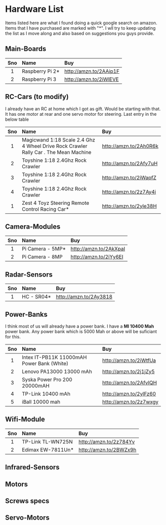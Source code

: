 # Hardware List

Items listed here are what I found doing a quick google search on amazon. Items that I have purchased are marked with "*". I wll try to keep updating the list as I move along and also based on suggestions you guys provide.

## Main-Boards

|Sno | Name | Buy|
|:---:|:------|:----|
|1|Raspberry Pi 2*|http://amzn.to/2AAip1F|
|2|Raspberry Pi 3|http://amzn.to/2iWlEVE|

## RC-Cars (to modify)

I already have an RC at home which I got as gift. Would be starting with that. It has one motor at rear and one servo motor for steering. Last entry in the below table

|Sno | Name | Buy|
|:---:|:------|:----|
|1|Magicwand 1:18 Scale 2.4 Ghz 4 Wheel Drive Rock Crawler Rally Car . The Mean Machine|http://amzn.to/2Ah0R6k|
|2|Toyshine 1:18 2.4Ghz Rock Crawler|http://amzn.to/2Afy7uH|
|3|Toyshine 1:18 2.4Ghz Rock Crawler|http://amzn.to/2iWapfZ|
|4|Toyshine 1:18 2.4Ghz Rock Crawler|http://amzn.to/2z7Ay4i|
|1|Zest 4 Toyz Steering Remote Control Racing Car*|http://amzn.to/2yle38H|
## Camera-Modules
|Sno | Name | Buy|
|:---:|:------|:----|
|1| Pi Camera - 5MP*|http://amzn.to/2AkXpaI|
|2| Pi Camera - 8MP|http://amzn.to/2iYy6EI|

## Radar-Sensors
|Sno | Name | Buy|
|:---:|:------|:----|
|1| HC - SR04*|http://amzn.to/2Ay3818|

## Power-Banks

I think most of us will already have a power bank. I have a **MI 10400 Mah** power bank. Any power bank which is 5000 Mah or above will be suficiant for this.

|Sno | Name | Buy|
|:---:|:------|:----|
|1|Intex IT-PB11K 11000mAH Power Bank (White)|http://amzn.to/2iWtfUa|
|2|Lenovo PA13000 13000 mAh|http://amzn.to/2j1jZy5|
|3|Syska Power Pro 200 20000mAH|http://amzn.to/2AfvIQH|
|4|TP-Link 10400 mAh|http://amzn.to/2ylFz60|
|5|iBall 10000 mah|http://amzn.to/2z7wxgy|

## Wifi-Module
|Sno | Name | Buy|
|:---:|:------|:----|
|1|TP-Link TL-WN725N|http://amzn.to/2z784Yv|
|2|Edimax EW-7811Un*|http://amzn.to/2BWZx9h|

## Infrared-Sensors
## Motors
## Screws specs
## Servo-Motors